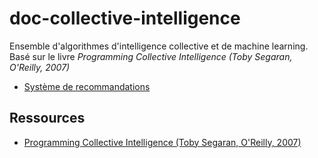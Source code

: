 # doc-collective-intelligence

Ensemble d'algorithmes d'intelligence collective et de machine learning. Basé sur le livre *Programming Collective Intelligence (Toby Segaran, O'Reilly, 2007)*


- [Système de recommandations](./making-recommandantions/index.php)

## Ressources

- [Programming Collective Intelligence (Toby Segaran, O'Reilly, 2007)](https://learning.oreilly.com/library/view/programming-collective-intelligence/9780596529321/)